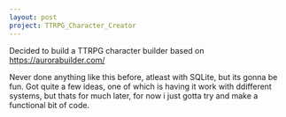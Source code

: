 ```yaml
---
layout: post
project: TTRPG_Character_Creator
---
```


Decided to build a TTRPG character builder based on https://aurorabuilder.com/

Never done anything like this before, atleast with SQLite, but its gonna be fun.
Got quite a few ideas, one of which is having it work with ddifferent systems, 
but thats for much later, for now i just gotta try and make a functional bit of code.